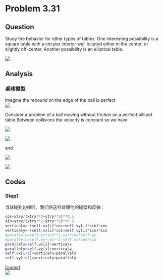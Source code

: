 # Problem 3.31
## Question
Study the behavior for other types of tables. One interesting possibility is a square table with a circular interior wall located either in the center, or slightly off-center. Another possibility is an elliptical table.  
  
![](https://github.com/Monotone1997/computationalphysics_N2015301020041/blob/master/Exercise_09/1.png)  

## Analysis
### 桌球模型
Imagine the rebound on the edge of the ball is perfect  
![](https://github.com/Monotone1997/computationalphysics_N2015301020041/blob/master/Exercise_09/2.jpg)  
  
Consider a problem of a ball moving without friction on a perfect billiard table.Between collisions the velocity is constant so we have  
  
![](https://github.com/Monotone1997/computationalphysics_N2015301020041/blob/master/Exercise_09/a.png)  
  
![](https://github.com/Monotone1997/computationalphysics_N2015301020041/blob/master/Exercise_09/b.png)  
  
and  
  
![](https://github.com/Monotone1997/computationalphysics_N2015301020041/blob/master/Exercise_09/c.png)  
  
![](https://github.com/Monotone1997/computationalphysics_N2015301020041/blob/master/Exercise_09/d.png)  


## Codes
### Step1
当球碰到边缘时，我们将这样处理他的碰壁和反弹：
```python
cos=xtry/(xtry**2+ytry**2)**0.5
sin=ytry/(xtry**2+ytry**2)**0.5
verticalx=-(self.vx[i]*cos+self.vy[i]*sin)*cos
verticaly=-(self.vx[i]*cos+self.vy[i]*sin)*sin
#parallelx=self.vx*sin**2-sin*cos*self.vy
#parallely=self.vy*cos**2-self.vx*cos*sin
parallelx=self.vx[i]+verticalx
parallely=self.vy[i]+verticaly
self.vx[i+1]=verticalx+parallelx
self.vy[i+1]=verticaly+parallely
```
[Codes1](https://raw.githubusercontent.com/Monotone1997/computationalphysics_N2015301020041/master/Exercise_09/billiard.py)  
![](https://github.com/Monotone1997/computationalphysics_N2015301020041/blob/master/Exercise_09/QQ%E6%88%AA%E5%9B%BE20171117215815.jpg)
